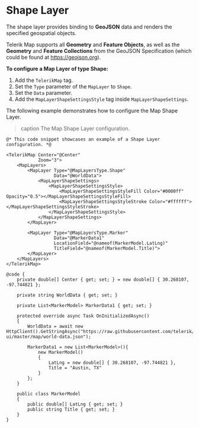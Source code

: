 
# Shape Layer

The shape layer provides binding to **GeoJSON** data and renders the specified geospatial objects.

Telerik Map supports all **Geometry** and **Feature Objects**, as well as the **Geometry** and **Feature Collections** from the GeoJSON Specification (which could be found at https://geojson.org).

**To configure a Map Layer of type Shape:**

1. Add the `TelerikMap` tag.
2. Set the `Type` parameter of the `MapLayer` to `Shape`.
3. Set the `Data` parameter.
4. Add the `MapLayerShapeSettingsStyle` tag inside `MapLayerShapeSettings`.

The following example demonstrates how to configure the Map Shape Layer.

>caption The Map Shape Layer configuration.

````Component.razor
@* This code snippet showcases an example of a Shape Layer configuration. *@

<TelerikMap Center="@Center"
            Zoom="3">
    <MapLayers>
        <MapLayer Type="@MapLayersType.Shape"
                  Data="@WorldData">
            <MapLayerShapeSettings>
                <MapLayerShapeSettingsStyle>
                    <MapLayerShapeSettingsStyleFill Color="#0000ff" Opacity="0.5"></MapLayerShapeSettingsStyleFill>
                    <MapLayerShapeSettingsStyleStroke Color="#ffffff"></MapLayerShapeSettingsStyleStroke>
                </MapLayerShapeSettingsStyle>
            </MapLayerShapeSettings>
        </MapLayer>

        <MapLayer Type="@MapLayersType.Marker"
                  Data="@MarkerData1"
                  LocationField="@nameof(MarkerModel.LatLng)"
                  TitleField="@nameof(MarkerModel.Title)">
        </MapLayer>
    </MapLayers>
</TelerikMap>

@code {
    private double[] Center { get; set; } = new double[] { 30.268107, -97.744821 };

    private string WorldData { get; set; }

    private List<MarkerModel> MarkerData1 { get; set; }

    protected override async Task OnInitializedAsync()
    {
        WorldData = await new HttpClient().GetStringAsync("https://raw.githubusercontent.com/telerik/blazor-ui/master/map/world-data.json");

        MarkerData1 = new List<MarkerModel>(){
            new MarkerModel()
            {
                LatLng = new double[] { 30.268107, -97.744821 },
                Title = "Austin, TX"
            }
        };
    }

    public class MarkerModel
    {
        public double[] LatLng { get; set; }
        public string Title { get; set; }
    }
}
````
